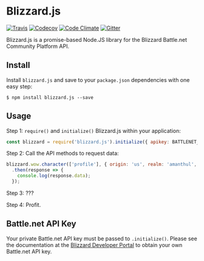 # Blizzard.js

[![Travis](https://img.shields.io/travis/benweier/blizzard.js.svg?maxAge=2592000&style=flat-square)](https://travis-ci.org/benweier/blizzard.js)
[![Codecov](https://img.shields.io/codecov/c/github/benweier/blizzard.js.svg?maxAge=2592000&style=flat-square)](https://codecov.io/gh/benweier/blizzard.js)
[![Code Climate](https://img.shields.io/codeclimate/github/benweier/blizzard.js.svg?maxAge=2592000&style=flat-square)](https://codeclimate.com/github/benweier/blizzard.js)
[![Gitter](https://img.shields.io/gitter/room/benweier/blizzard.js.svg?maxAge=2592000&style=flat-square)](https://gitter.im/benweier/blizzard.js)

Blizzard.js is a promise-based Node.JS library for the Blizzard Battle.net Community Platform API.

## Install

Install `blizzard.js` and save to your `package.json` dependencies with one easy step:

    $ npm install blizzard.js --save

## Usage

Step 1: `require()` and `initialize()` Blizzard.js within your application:

```javascript
const blizzard = require('blizzard.js').initialize({ apikey: BATTLENET_API_KEY });
```

Step 2: Call the API methods to request data:

```javascript
blizzard.wow.character(['profile'], { origin: 'us', realm: 'amanthul', name: 'charni' })
  .then(response => {
    console.log(response.data);
  });
```

Step 3: ???

Step 4: Profit.

## Battle.net API Key

Your private Battle.net API key must be passed to `.initialize()`. Please see the documentation at the [Blizzard Developer Portal](https://dev.battle.net) to obtain your own Battle.net API key.

